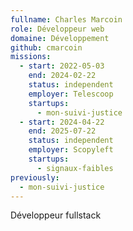 ```yaml
---
fullname: Charles Marcoin
role: Développeur web
domaine: Développement
github: cmarcoin
missions:
  - start: 2022-05-03
    end: 2024-02-22
    status: independent
    employer: Telescoop
    startups:
      - mon-suivi-justice
  - start: 2024-04-22
    end: 2025-07-22
    status: independent
    employer: Scopyleft
    startups:
      - signaux-faibles
previously:
  - mon-suivi-justice
---
```

Développeur fullstack
